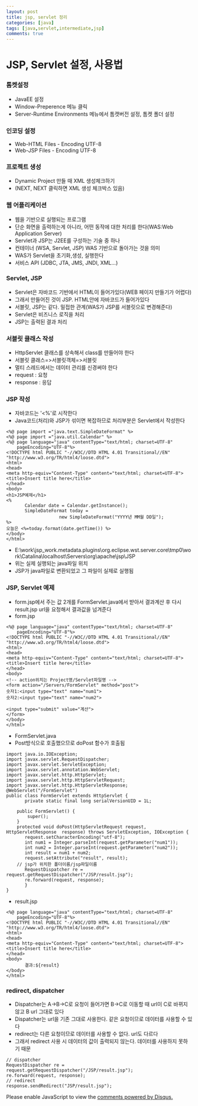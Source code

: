 ```yaml
---
layout: post
title: jsp, servlet 정리
categories: [java]
tags: [java,servlet,intermediate,jsp]
comments: true
---
```

# JSP, Servlet 설정, 사용법
### 톰켓설정
- JavaEE 설정
- Window-Preperence 메뉴 클릭
- Server-Runtime Environments 메뉴에서 톰캣버전 설정, 톰켓 폴더 설정

### 인코딩 설정
- Web-HTML Files - Encoding UTF-8
- Web-JSP Files - Encoding UTF-8

### 프로젝트 생성
- Dynamic Project 만들 때 XML 생성체크하기
- (NEXT, NEXT 클릭하면 XML 생성 체크박스 있음)


### 웹 어플리케이션
- 웹을 기반으로 실행되는 프로그램
- 단순 화면을 출력하는게 아니라, 어떤 동작에 대한 처리를 한다(WAS:Web Application Server)
- Servlet과 JSP는 J2EE를 구성하는 기술 중 하나
- 컨테이너 (WSA, Servlet, JSP) WAS 기반으로 돌아가는 것을 의미
- WAS가 Servlet을 초기화,생성, 실행한다
- 서비스 API (JDBC, JTA, JMS, JNDI, XML...)

### Servlet, JSP
- Servlet은 자바코드 기반에서 HTML이 들어가있다(WEB 페이지 만들기가 어렵다)
- 그래서 만들어진 것이 JSP. HTML안에 자바코드가 들어가있다
- 서블릿, JSP는 같다. 밀접한 관계(WAS가 JSP를 서블릿으로 변경해준다)
- Servlet은 비즈니스 로직을 처리
- JSP는 출력된 결과 처리

### 서블릿 클래스 작성
- HttpServlet 클래스를 상속해서 class를 만들어야 한다
- 서블릿 클래스=>서블릿객체=>서블릿
- 멀티 스레드에서는 데이터 관리를 신경써야 한다
- request : 요청
- response : 응답

### JSP 작성
- 자바코드는 '<%'로 시작한다
- Java코드(처리)와 JSP가 섞이면 복잡하므로 처리부분은 Servlet에서 작성한다

~~~
<%@ page import ="java.text.SimpleDateFormat" %>
<%@ page import ="java.util.Calendar" %>
<%@ page language="java" contentType="text/html; charset=UTF-8"
    pageEncoding="UTF-8"%>
<!DOCTYPE html PUBLIC "-//W3C//DTD HTML 4.01 Transitional//EN"  "http://www.w3.org/TR/html4/loose.dtd">
<html>
<head>
<meta http-equiv="Content-Type" content="text/html; charset=UTF-8">
<title>Insert title here</title>
</head>
<body>
<h1>JSP예제</h1>
<%
       Calendar date = Calendar.getInstance();
       SimpleDateFormat today =
                    new SimpleDateFormat("YYYY년 MM월 DD일");
%>
오늘은 <%=today.format(date.getTime()) %>
</body>
</html>
~~~
- E:\work\jsp_work\.metadata\.plugins\org.eclipse.wst.server.core\tmp0\work\Catalina\localhost\Servers\org\apache\jsp\JSP
- 위는 실제 실행되는 java파일 위치
- JSP가 java파일로 변환되었고 그 파일이 실제로 실행됨

### JSP, Servlet 예제
- form.jsp에서 주는 값 2개를 FormServlet.java에서 받아서 결과계산 후 다시 result.jsp url을 요청해서 결과값을 넘겨준다
- form.jsp

~~~
<%@ page language="java" contentType="text/html; charset=UTF-8"
    pageEncoding="UTF-8"%>
<!DOCTYPE html PUBLIC "-//W3C//DTD HTML 4.01 Transitional//EN"  "http://www.w3.org/TR/html4/loose.dtd">
<html>
<head>
<meta http-equiv="Content-Type" content="text/html; charset=UTF-8">
<title>Insert title here</title>
</head>
<body>
<!-- action위치는 Project명/Servlet파일명 -->
<form action="/Servers/FormServlet" method="post">
숫자1:<input type="text" name="num1">
숫자2:<input type="text" name="num2">

<input type="submit" value="계산">
</form>
</body>
</html>
~~~

- FormServlet.java
- Post방식으로 호출했으므로 doPost 함수가 호출됨
~~~
import java.io.IOException;
import javax.servlet.RequestDispatcher;
import javax.servlet.ServletException;
import javax.servlet.annotation.WebServlet;
import javax.servlet.http.HttpServlet;
import javax.servlet.http.HttpServletRequest;
import javax.servlet.http.HttpServletResponse;
@WebServlet("/FormServlet")
public class FormServlet extends HttpServlet {
       private static final long serialVersionUID = 1L;
       
    public FormServlet() {
        super();
    }
    protected void doPost(HttpServletRequest request, HttpServletResponse  response) throws ServletException, IOException {
       request.setCharacterEncoding("utf-8");
       int num1 = Integer.parseInt(request.getParameter("num1"));
       int num2 = Integer.parseInt(request.getParameter("num2"));
       int result = num1 + num2;
       request.setAttribute("result", result);
    // jsp가 위치한 폴더이름/jsp파일이름
       RequestDispatcher re = request.getRequestDispatcher("/JSP/result.jsp");
       re.forward(request, response);
       }
}
~~~
- result.jsp

~~~
<%@ page language="java" contentType="text/html; charset=UTF-8"
    pageEncoding="UTF-8"%>
<!DOCTYPE html PUBLIC "-//W3C//DTD HTML 4.01 Transitional//EN"  "http://www.w3.org/TR/html4/loose.dtd">
<html>
<head>
<meta http-equiv="Content-Type" content="text/html; charset=UTF-8">
<title>Insert title here</title>
</head>
<body>
       결과:${result}
</body>
</html>
~~~

### redirect, dispatcher
- Dispatcher는 A->B->C로 요청이 들어가면 B->C로 이동할 때 url이 C로 바뀌지 않고 B url 그대로 있다
- Dispatcher는 url을 기존 그대로 사용한다. 같은 요청이므로 데이터를 사용할 수 있다
- redirect는 다른 요청이므로 데이터를 사용할 수 없다. url도 다르다
- 그래서 redirect 사용 시 데이터의 값이 출력되지 않는다. 데이터를 사용하지 못하기 때문

~~~
// dispatcher
RequestDispatcher re = request.getRequestDispatcher("/JSP/result.jsp");
re.forward(request, response);
// redirect
response.sendRedirect("JSP/result.jsp");
~~~



<div id="disqus_thread"></div>
<script>

/**
*  RECOMMENDED CONFIGURATION VARIABLES: EDIT AND UNCOMMENT THE SECTION BELOW TO INSERT DYNAMIC VALUES FROM YOUR PLATFORM OR CMS.
*  LEARN WHY DEFINING THESE VARIABLES IS IMPORTANT: https://disqus.com/admin/universalcode/#configuration-variables*/
/*
var disqus_config = function () {
this.page.url = PAGE_URL;  // Replace PAGE_URL with your page's canonical URL variable
this.page.identifier = PAGE_IDENTIFIER; // Replace PAGE_IDENTIFIER with your page's unique identifier variable
};
*/
(function() { // DON'T EDIT BELOW THIS LINE
var d = document, s = d.createElement('script');
s.src = 'https://parkwonhui.disqus.com/embed.js';
s.setAttribute('data-timestamp', +new Date());
(d.head || d.body).appendChild(s);
})();
</script>
<noscript>Please enable JavaScript to view the <a href="https://disqus.com/?ref_noscript">comments powered by Disqus.</a></noscript>
                            